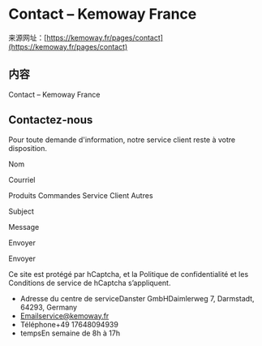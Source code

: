 # Contact – Kemoway France

来源网址：[https://kemoway.fr/pages/contact](https://kemoway.fr/pages/contact)

## 内容

Contact – Kemoway France

## Contactez-nous

Pour toute demande d'information, notre service client reste à votre disposition.

Nom

Courriel

Produits
Commandes
Service Client
Autres

Subject

Message

Envoyer

Envoyer

Ce site est protégé par hCaptcha, et la Politique de confidentialité et les Conditions de service de hCaptcha s’appliquent.

- Adresse du centre de serviceDanster GmbHDaimlerweg 7, Darmstadt, 64293, Germany
- Emailservice@kemoway.fr
- Téléphone+49 17648094939
- tempsEn semaine de 8h à 17h
